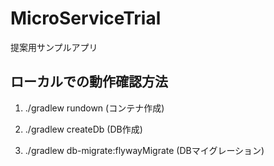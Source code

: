 # MicroServiceTrial

提案用サンプルアプリ

## ローカルでの動作確認方法

1. ./gradlew rundown (コンテナ作成)

2. ./gradlew createDb (DB作成)

3. ./gradlew db-migrate:flywayMigrate (DBマイグレーション)
